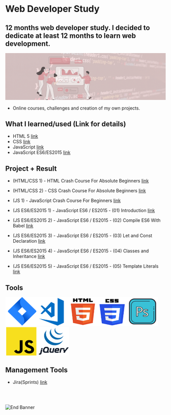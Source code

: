 # Web Developer Study
## 12 months web developer study. I decided to dedicate at least 12 months to learn web development.

![Begin Banner](Documentation/top-1200x350.gif)

* Online courses, challenges and creation of my own projects.

## What I learned/used (Link for details)
* HTML 5 [link](https://github.com/pittyh6/12Mths-WebDevelopmentStudy-2022-2023/blob/master/learnedHTML.md)
* CSS [link](https://github.com/pittyh6/12Mths-WebDevelopmentStudy-2022-2023/blob/master/learnedCSS.md)
* JavaScript [link](https://github.com/pittyh6/12Mths-WebDevelopmentStudy-2022-2023/blob/master/learnedJAVASCRIPT.md)
* JavaScript ES6/ES2015 [link](https://github.com/pittyh6/12Mths-WebDevelopmentStudy-2022-2023/blob/master/learnedES6-ES2015.md)

## Project + Result
* (HTML/CSS 1) - HTML Crash Course For Absolute Beginners [link](https://github.com/pittyh6/12Mths-WebDevelopmentStudy-2022-2023/tree/master/WDS-18_HTML-CSS_1_HTML_Crash_Course_For_Absolute_Beginners)

* (HTML/CSS 2) - CSS Crash Course For Absolute Beginners [link](https://github.com/pittyh6/12Mths-WebDevelopmentStudy-2022-2023/tree/master/WDS-24_HTML-CSS-2_CSS_Crash_Course_For_Absolute_Beginners)

* (JS 1) - JavaScript Crash Course For Beginners [link](https://github.com/pittyh6/12Mths-WebDevelopmentStudy-2022-2023/tree/master/WDS-20_JS-1_JavaScript_Crash_Course_For_Beginners)

* (JS ES6/ES2015 1) - JavaScript ES6 / ES2015 - (01) Introduction [link](https://github.com/pittyh6/12Mths-WebDevelopmentStudy-2022-2023/tree/master/WDS-21_ES6-1_JavaScript_ES6-ES2015_01_Introduction)

* (JS ES6/ES2015 2) - JavaScript ES6 / ES2015 - (02) Compile ES6 With Babel [link](https://github.com/pittyh6/12Mths-WebDevelopmentStudy-2022-2023/tree/master/WDS-25_ES6-2_JavaScript_ES6-ES2015_02_Compile_ES6_With_Babel)

* (JS ES6/ES2015 3) - JavaScript ES6 / ES2015 - (03) Let and Const Declaration [link](https://github.com/pittyh6/12Mths-WebDevelopmentStudy-2022-2023/tree/master/WDS-26_ES6-3_JavaScript_ES6-ES2015_03_Let_and_Const_Declaration)


* (JS ES6/ES2015 4) - JavaScript ES6 / ES2015 - (04) Classes and Inheritance [link](https://github.com/pittyh6/12Mths-WebDevelopmentStudy-2022-2023/tree/master/WDS-27_ES6-4_JavaScript_ES6-ES2015_04_Classes_and_Inheritance)

* (JS ES6/ES2015 5) - JavaScript ES6 / ES2015 - (05) Template Literals [link](https://github.com/pittyh6/12Mths-WebDevelopmentStudy-2022-2023/tree/master/WDS-28_ES6-5_JavaScript_ES6-ES2015_05_Template_Literals)

## Tools
<img src= Documentation/jira.png  height="90" width="100" ><img src= Documentation/vscode.png  height="90" width="100"><img src= Documentation/html.png  height="90" width="90"><img src= Documentation/css.png  height="90" width="90"><img src= Documentation/photoshop.png  height="90" width="100"><img src= Documentation/js.png  height="90" width="100"><img src= Documentation/jquery.png  height="90" width="100">

## Management Tools
* Jira(Sprints) [link](https://github.com/pittyh6/12Mths-WebDevelopmentStudy-2022-2023/tree/master/Sprint)

<br>
<br>

![End Banner](Documentation/botton-1200x350.gif)